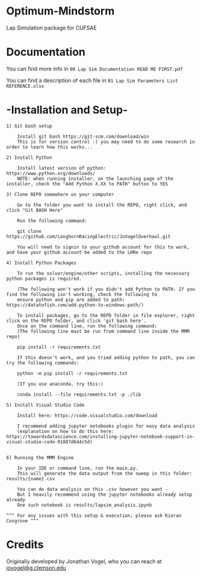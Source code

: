 # Optimum-Mindstorm
Lap Simulation package for CUFSAE

# Documentation
You can find more info in `00 Lap Sim Documentation READ ME FIRST.pdf`

You can find a description of each file in `01 Lap Sim Parameters List REFERENCE.xlsx`

# -Installation and Setup-

    1) Git bash setup

        Install git bash https://git-scm.com/download/win
        This is for version control :) you may need to do some research in order to learn how this works...

    2) Install Python

        Install latest version of python: https://www.python.org/downloads/
        NOTE: when running installer, on the launching page of the installer, check the "Add Python X.XX to PATH" button to YES

    3) Clone REPO somewhere on your computer

        Go to the folder you want to install the REPO, right click, and click "Git BASH Here"

        Run the following command:

        git clone https://github.com/LonghornRacingElectric/JoVogelOverhaul.git

        You will need to signin to your github account for this to work, and have your github account be added to the LHRe repo

    4) Install Python Packages

        To run the solver/engine/other scripts, installing the necessary python packages is required.

        (The following won't work if you didn't add Python to PATH. If you find the following isn't working, check the following to
        ensure python and pip are added to path: https://datatofish.com/add-python-to-windows-path/)
        
        To install packages, go to the REPO folder in file explorer, right click on the REPO folder, and click 'git bash here'.
        Once on the command line, run the following command:
        (The following line must be run from command line inside the MMM repo)
        
        pip install -r requirements.txt

        If this doesn't work, and you tried adding python to path, you can try the following commands:

        python -m pip install -r requirements.txt

        (If you use anaconda, try this:)

        conda install --file requirements.txt -p ./lib

    5) Install Visual Studio Code

        Install here: https://code.visualstudio.com/download

        I recommend adding jupyter notebooks plugin for easy data analysis 
        (explanation on how to do this here: https://towardsdatascience.com/installing-jupyter-notebook-support-in-visual-studio-code-91887d644c5d)


    6) Running the MMM Engine

        In your IDE or command line, run the main.py. 
        This will generate the data output from the sweep in this folder: results/{name}.csv
        
        You can do data analysis on this .csv however you want -
        But I heavily recommend using the jupyter notebooks already setup already
        One such notebook is results/lapsim_analysis.ipynb

    ^^^ For any issues with this setup & execution, please ask Kieran Cosgrove ^^^

# Credits
Originally developed by Jonathan Vogel, who you can reach at jovogel@g.clemson.edu
